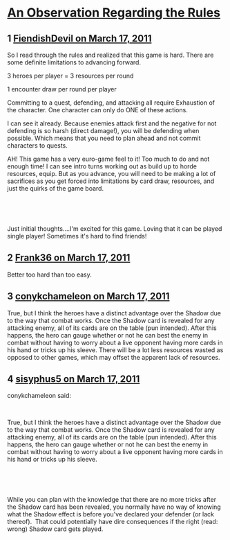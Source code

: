 # [An Observation Regarding the Rules](https://community.fantasyflightgames.com/topic/43882-an-observation-regarding-the-rules/)

## 1 [FiendishDevil on March 17, 2011](https://community.fantasyflightgames.com/topic/43882-an-observation-regarding-the-rules/?do=findComment&comment=439273)

So I read through the rules and realized that this game is hard. There are some definite limitations to advancing forward.

3 heroes per player = 3 resources per round

1 encounter draw per round per player

Committing to a quest, defending, and attacking all require Exhaustion of the character. One character can only do ONE of these actions.

I can see it already. Because enemies attack first and the negative for not defending is so harsh (direct damage!), you will be defending when possible. Which means that you need to plan ahead and not commit characters to quests.

AH! This game has a very euro-game feel to it! Too much to do and not enough time! I can see intro turns working out as build up to horde resources, equip. But as you advance, you will need to be making a lot of sacrifices as you get forced into limitations by card draw, resources, and just the quirks of the game board.

 

 

Just initial thoughts....I'm excited for this game. Loving that it can be played single player! Sometimes it's hard to find friends!

## 2 [Frank36 on March 17, 2011](https://community.fantasyflightgames.com/topic/43882-an-observation-regarding-the-rules/?do=findComment&comment=439304)

Better too hard than too easy.

## 3 [conykchameleon on March 17, 2011](https://community.fantasyflightgames.com/topic/43882-an-observation-regarding-the-rules/?do=findComment&comment=439556)

True, but I think the heroes have a distinct advantage over the Shadow due to the way that combat works. Once the Shadow card is revealed for any attacking enemy, all of its cards are on the table (pun intended). After this happens, the hero can gauge whether or not he can best the enemy in combat without having to worry about a live opponent having more cards in his hand or tricks up his sleeve. There will be a lot less resources wasted as opposed to other games, which may offset the apparent lack of resources.

## 4 [sisyphus5 on March 17, 2011](https://community.fantasyflightgames.com/topic/43882-an-observation-regarding-the-rules/?do=findComment&comment=439706)

conykchameleon said:

 

True, but I think the heroes have a distinct advantage over the Shadow due to the way that combat works. Once the Shadow card is revealed for any attacking enemy, all of its cards are on the table (pun intended). After this happens, the hero can gauge whether or not he can best the enemy in combat without having to worry about a live opponent having more cards in his hand or tricks up his sleeve. 

 

 

While you can plan with the knowledge that there are no more tricks after the Shadow card has been revealed, you normally have no way of knowing what the Shadow effect is before you've declared your defender (or lack thereof).  That could potentially have dire consequences if the right (read: wrong) Shadow card gets played.    

 

